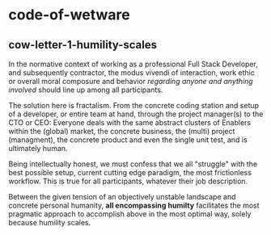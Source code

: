 # code-of-wetware
## cow-letter-1-humility-scales
In the normative context of working as a professional Full Stack Developer, and subsequently contractor, the modus vivendi of interaction, work ethic or overall moral composure and behavior _regarding anyone and anything involved_ should line up among all participants.

The solution here is fractalism. From the concrete coding station and setup of a developer, or entire team at hand, through the project manager(s) to the CTO or CEO: Everyone deals with the same abstract clusters of Enablers within the (global) market, the concrete business, the (multi) project (managment), the concrete product and even the single unit test, and is ultimately human.

Being intellectually honest, we must confess that we all "struggle" with the best possible setup, current cutting edge paradigm, the most frictionless workflow. This is true for all participants, whatever their job description.

Between the given tension of an objectively unstable landscape and concrete personal humanity, **all encompassing humilty** facilitates the most pragmatic approach to accomplish above in the most optimal way, solely because humility scales.
